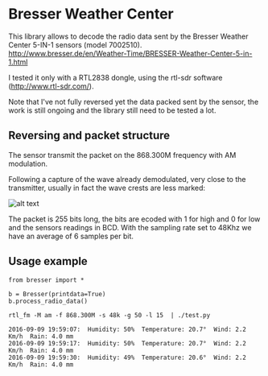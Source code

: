 # Bresser Weather Center

This library allows to decode the radio data sent by the Bresser Weather Center 5-IN-1 sensors (model 7002510).
http://www.bresser.de/en/Weather-Time/BRESSER-Weather-Center-5-in-1.html

I tested it only with a RTL2838 dongle, using the rtl-sdr software (http://www.rtl-sdr.com/).

Note that I've not fully reversed yet the data packed sent by the sensor, the work is still ongoing and the library still need to be tested a lot.

## Reversing and packet structure
The sensor transmit the packet on the 868.300M frequency with AM modulation.

Following a capture of the wave already demodulated, very close to the transmitter, usually in fact the wave crests are less marked:

![alt text](https://s17.postimg.io/p256yi02n/radio_signal.png "Radio wave")

The packet is 255 bits long, the bits are ecoded with 1 for high and 0 for low and the sensors readings in BCD.
With the sampling rate set to 48Khz we have an average of 6 samples per bit.

## Usage example
```
from bresser import *

b = Bresser(printdata=True)
b.process_radio_data()
```

```
rtl_fm -M am -f 868.300M -s 48k -g 50 -l 15  | ./test.py

2016-09-09 19:59:07:  Humidity: 50%  Temperature: 20.7°  Wind: 2.2 Km/h  Rain: 4.0 mm
2016-09-09 19:59:17:  Humidity: 50%  Temperature: 20.7°  Wind: 2.2 Km/h  Rain: 4.0 mm
2016-09-09 19:59:30:  Humidity: 49%  Temperature: 20.6°  Wind: 2.2 Km/h  Rain: 4.0 mm
```
